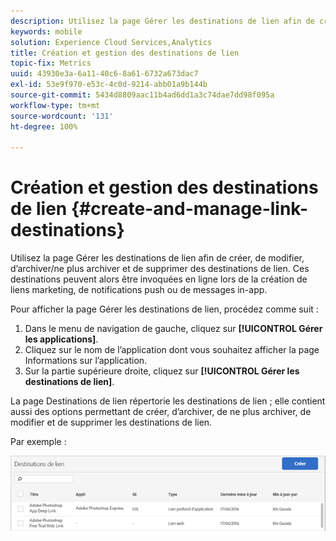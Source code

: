 ```yaml
---
description: Utilisez la page Gérer les destinations de lien afin de créer, de modifier, d’archiver/ne plus archiver et de supprimer des destinations de lien. Ces destinations peuvent alors être invoquées en ligne lors de la création de liens marketing, de notifications push ou de messages in-app.
keywords: mobile
solution: Experience Cloud Services,Analytics
title: Création et gestion des destinations de lien
topic-fix: Metrics
uuid: 43930e3a-6a11-40c6-8a61-6732a673dac7
exl-id: 53e9f970-e53c-4c0d-9214-abb01a9b144b
source-git-commit: 5434d8809aac11b4ad6dd1a3c74dae7dd98f095a
workflow-type: tm+mt
source-wordcount: '131'
ht-degree: 100%

---
```


# Création et gestion des destinations de lien {#create-and-manage-link-destinations}

Utilisez la page Gérer les destinations de lien afin de créer, de modifier, d’archiver/ne plus archiver et de supprimer des destinations de lien. Ces destinations peuvent alors être invoquées en ligne lors de la création de liens marketing, de notifications push ou de messages in-app.

Pour afficher la page Gérer les destinations de lien, procédez comme suit :

1. Dans le menu de navigation de gauche, cliquez sur **[!UICONTROL Gérer les applications]**.
1. Cliquez sur le nom de l’application dont vous souhaitez afficher la page Informations sur l’application.
1. Sur la partie supérieure droite, cliquez sur **[!UICONTROL Gérer les destinations de lien]**.

La page Destinations de lien répertorie les destinations de lien ; elle contient aussi des options permettant de créer, d’archiver, de ne plus archiver, de modifier et de supprimer les destinations de lien.

Par exemple :

![](assets/link_destinations_list.png)
